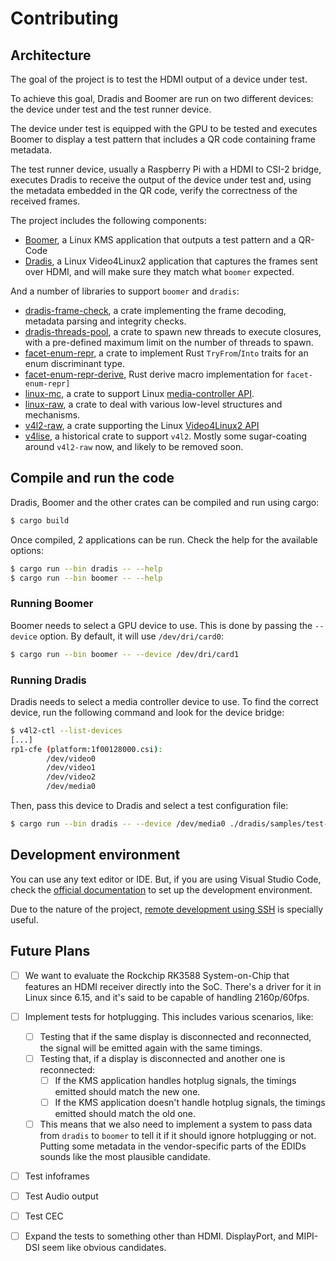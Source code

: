 # Contributing

## Architecture

The goal of the project is to test the HDMI output of a device under test.

To achieve this goal, Dradis and Boomer are run on two different devices:
the device under test and the test runner device.

The device under test is equipped with the GPU to be tested and executes Boomer
to display a test pattern that includes a QR code containing frame metadata.

The test runner device, usually a Raspberry Pi with a HDMI to CSI-2 bridge,
executes Dradis to receive the output of the device under test and, using the
metadata embedded in the QR code, verify the correctness of the received frames.

The project includes the following components:

- [Boomer](boomer/README.md), a Linux KMS application that outputs a test
  pattern and a QR-Code
- [Dradis](dradis/README.md), a Linux Video4Linux2 application that captures the
  frames sent over HDMI, and will make sure they match what `boomer` expected.

And a number of libraries to support `boomer` and `dradis`:

- [dradis-frame-check](dradis-frame-check/README.md), a crate implementing the
  frame decoding, metadata parsing and integrity checks.
- [dradis-threads-pool](dradis-threads-pool/README.md), a crate to spawn new
  threads to execute closures, with a pre-defined maximum limit on the number of
  threads to spawn.
- [facet-enum-repr](facet-enum-repr/README.md), a crate to implement Rust
  `TryFrom`/`Into` traits for an enum discriminant type.
- [facet-enum-repr-derive](facet-enum-repr-derive/README.md), Rust derive macro
  implementation for `facet-enum-repr]`
- [linux-mc](linux-mc/README.md), a crate to support Linux
  [media-controller API](https://docs.kernel.org/userspace-api/media/mediactl/media-controller.html).
- [linux-raw](linux-raw/README.md), a crate to deal with various low-level
  structures and mechanisms.
- [v4l2-raw](v4l2-raw/README.md), a crate supporting the Linux
  [Video4Linux2 API](https://docs.kernel.org/userspace-api/media/v4l/v4l2.html)
- [v4lise](v4lise/README.md), a historical crate to support `v4l2`. Mostly some
  sugar-coating around `v4l2-raw` now, and likely to be removed soon.

## Compile and run the code

Dradis, Boomer and the other crates can be compiled and run using cargo:

```bash
$ cargo build
```

Once compiled, 2 applications can be run. Check the help for the available
options:

```bash
$ cargo run --bin dradis -- --help
$ cargo run --bin boomer -- --help
```

### Running Boomer

Boomer needs to select a GPU device to use. This is done by passing the
`--device` option. By default, it will use `/dev/dri/card0`:

```bash
$ cargo run --bin boomer -- --device /dev/dri/card1
```

### Running Dradis

Dradis needs to select a media controller device to use. To find the correct
device, run the following command and look for the device bridge:

```bash
$ v4l2-ctl --list-devices
[...]
rp1-cfe (platform:1f00128000.csi):
        /dev/video0
        /dev/video1
        /dev/video2
        /dev/media0
```

Then, pass this device to Dradis and select a test configuration file:

```bash
$ cargo run --bin dradis -- --device /dev/media0 ./dradis/samples/test-single-mode-720p.yaml
```

## Development environment

You can use any text editor or IDE. But, if you are using Visual Studio Code,
check the [official documentation](https://code.visualstudio.com/docs/languages/rust)
to set up the development environment.

Due to the nature of the project, [remote development using SSH](https://code.visualstudio.com/docs/remote/ssh)
is specially useful.

## Future Plans

- [ ] We want to evaluate the Rockchip RK3588 System-on-Chip that features an HDMI receiver directly into the SoC. There's a driver for it in Linux since 6.15, and it's said to be capable of handling 2160p/60fps.

- [ ] Implement tests for hotplugging. This includes various scenarios, like:
  - [ ] Testing that if the same display is disconnected and reconnected, the signal will be emitted again with the same timings.
  - [ ] Testing that, if a display is disconnected and another one is reconnected:
	- [ ] If the KMS application handles hotplug signals, the timings emitted should match the new one.
	- [ ] If the KMS application doesn't handle hotplug signals, the timings emitted should match the old one.
  - [ ] This means that we also need to implement a system to pass data from `dradis` to `boomer` to tell it if it should ignore hotplugging or not. Putting some metadata in the vendor-specific parts of the EDIDs sounds like the most plausible candidate.

- [ ] Test infoframes
- [ ] Test Audio output
- [ ] Test CEC
- [ ] Expand the tests to something other than HDMI. DisplayPort, and MIPI-DSI seem like obvious candidates.

